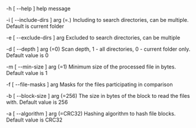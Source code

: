   -h [ --help ]                   help message

  -i [ --include-dirs ] arg (=.)  Including to search directories, can be multiple. Default is current folder
  
  -e [ --exclude-dirs ] arg       Excluded to search directories, can be multiple
  
  -d [ --depth ] arg (=0)         Scan depth, 1 - all directories, 0 - current folder only. Default value is 0
  
  -m [ --min-size ] arg (=1)      Minimum size of the processed file in bytes. Default value is 1
  
  -f [ --file-masks ] arg         Masks for the files participating in comparison
  
  -b [ --block-size ] arg (=256)  The size in bytes of the block to read the files with. Default value is 256
  
  -a [ --algorithm ] arg (=CRC32) Hashing algorithm to hash file blocks. Default value is CRC32

